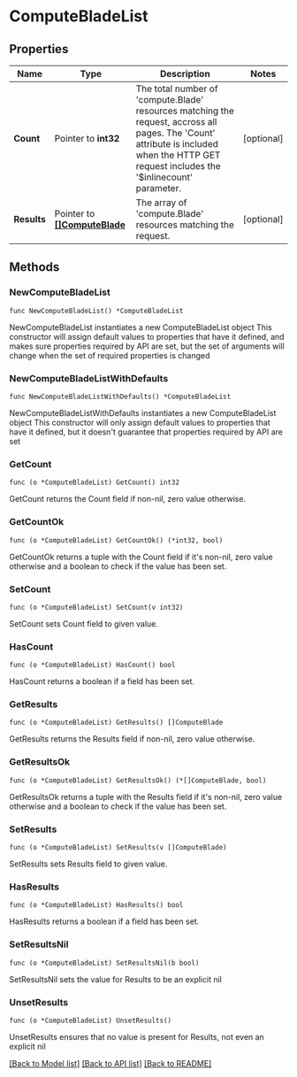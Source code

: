 # ComputeBladeList

## Properties

Name | Type | Description | Notes
------------ | ------------- | ------------- | -------------
**Count** | Pointer to **int32** | The total number of &#39;compute.Blade&#39; resources matching the request, accross all pages. The &#39;Count&#39; attribute is included when the HTTP GET request includes the &#39;$inlinecount&#39; parameter. | [optional] 
**Results** | Pointer to [**[]ComputeBlade**](ComputeBlade.md) | The array of &#39;compute.Blade&#39; resources matching the request. | [optional] 

## Methods

### NewComputeBladeList

`func NewComputeBladeList() *ComputeBladeList`

NewComputeBladeList instantiates a new ComputeBladeList object
This constructor will assign default values to properties that have it defined,
and makes sure properties required by API are set, but the set of arguments
will change when the set of required properties is changed

### NewComputeBladeListWithDefaults

`func NewComputeBladeListWithDefaults() *ComputeBladeList`

NewComputeBladeListWithDefaults instantiates a new ComputeBladeList object
This constructor will only assign default values to properties that have it defined,
but it doesn't guarantee that properties required by API are set

### GetCount

`func (o *ComputeBladeList) GetCount() int32`

GetCount returns the Count field if non-nil, zero value otherwise.

### GetCountOk

`func (o *ComputeBladeList) GetCountOk() (*int32, bool)`

GetCountOk returns a tuple with the Count field if it's non-nil, zero value otherwise
and a boolean to check if the value has been set.

### SetCount

`func (o *ComputeBladeList) SetCount(v int32)`

SetCount sets Count field to given value.

### HasCount

`func (o *ComputeBladeList) HasCount() bool`

HasCount returns a boolean if a field has been set.

### GetResults

`func (o *ComputeBladeList) GetResults() []ComputeBlade`

GetResults returns the Results field if non-nil, zero value otherwise.

### GetResultsOk

`func (o *ComputeBladeList) GetResultsOk() (*[]ComputeBlade, bool)`

GetResultsOk returns a tuple with the Results field if it's non-nil, zero value otherwise
and a boolean to check if the value has been set.

### SetResults

`func (o *ComputeBladeList) SetResults(v []ComputeBlade)`

SetResults sets Results field to given value.

### HasResults

`func (o *ComputeBladeList) HasResults() bool`

HasResults returns a boolean if a field has been set.

### SetResultsNil

`func (o *ComputeBladeList) SetResultsNil(b bool)`

 SetResultsNil sets the value for Results to be an explicit nil

### UnsetResults
`func (o *ComputeBladeList) UnsetResults()`

UnsetResults ensures that no value is present for Results, not even an explicit nil

[[Back to Model list]](../README.md#documentation-for-models) [[Back to API list]](../README.md#documentation-for-api-endpoints) [[Back to README]](../README.md)


